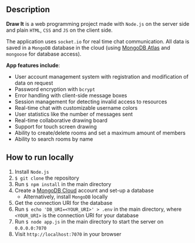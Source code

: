  

## Description
**Draw It** is a web programming project made with `Node.js` on the server side and plain `HTML`, `CSS` and `JS` on the client side.

The application uses `socket.io` for real time chat communication. All data is saved in a `MongoDB` database in the cloud (using [MongoDB Atlas](https://www.mongodb.com/cloud/atlas) and `mongoose` for database access).

**App features include**:
* User account management system with registration and modification of data on request
* Password encryption with `bcrypt`
* Error handling with client-side message boxes
* Session management for detecting invalid access to resources
* Real-time chat with customizable username colors
* User statistics like the number of messages sent
* Real-time collaborative drawing board
* Support for touch screen drawing
* Ability to create/delete rooms and set a maximum amount of members
* Ability to search rooms by name

## How to run locally
1. Install `Node.js`
2. `$ git clone` the repository
3. Run `$ npm install` in the main directory
4. Create a [MongoDB Cloud](https://www.mongodb.com/cloud/atlas) account and set-up a database
    * Alternatively, install `MongoDB` locally
5. Get the connection URI for the database
6. Run `$ echo 'DB_URI=<YOUR_URI>' > .env` in the main directory, where `<YOUR_URI>` is the connection URI for your database
7. Run `$ node app.js` in the main directory to start the server on `0.0.0.0:7070`
8. Visit `http://localhost:7070` in your browser
 
